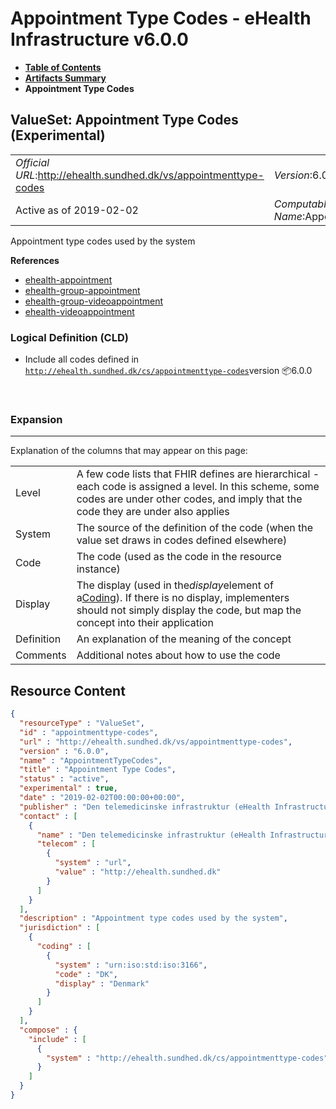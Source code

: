 # Appointment Type Codes - eHealth Infrastructure v6.0.0

* [**Table of Contents**](toc.md)
* [**Artifacts Summary**](artifacts.md)
* **Appointment Type Codes**

## ValueSet: Appointment Type Codes (Experimental) 

| | |
| :--- | :--- |
| *Official URL*:http://ehealth.sundhed.dk/vs/appointmenttype-codes | *Version*:6.0.0 |
| Active as of 2019-02-02 | *Computable Name*:AppointmentTypeCodes |

 
Appointment type codes used by the system 

 **References** 

* [ehealth-appointment](StructureDefinition-ehealth-appointment.md)
* [ehealth-group-appointment](StructureDefinition-ehealth-group-appointment.md)
* [ehealth-group-videoappointment](StructureDefinition-ehealth-group-videoappointment.md)
* [ehealth-videoappointment](StructureDefinition-ehealth-videoappointment.md)

### Logical Definition (CLD)

* Include all codes defined in [`http://ehealth.sundhed.dk/cs/appointmenttype-codes`](CodeSystem-ehealth-appointmenttype-codes.md)version 📦6.0.0

 

### Expansion

-------

 Explanation of the columns that may appear on this page: 

| | |
| :--- | :--- |
| Level | A few code lists that FHIR defines are hierarchical - each code is assigned a level. In this scheme, some codes are under other codes, and imply that the code they are under also applies |
| System | The source of the definition of the code (when the value set draws in codes defined elsewhere) |
| Code | The code (used as the code in the resource instance) |
| Display | The display (used in the*display*element of a[Coding](http://hl7.org/fhir/R4/datatypes.html#Coding)). If there is no display, implementers should not simply display the code, but map the concept into their application |
| Definition | An explanation of the meaning of the concept |
| Comments | Additional notes about how to use the code |



## Resource Content

```json
{
  "resourceType" : "ValueSet",
  "id" : "appointmenttype-codes",
  "url" : "http://ehealth.sundhed.dk/vs/appointmenttype-codes",
  "version" : "6.0.0",
  "name" : "AppointmentTypeCodes",
  "title" : "Appointment Type Codes",
  "status" : "active",
  "experimental" : true,
  "date" : "2019-02-02T00:00:00+00:00",
  "publisher" : "Den telemedicinske infrastruktur (eHealth Infrastructure)",
  "contact" : [
    {
      "name" : "Den telemedicinske infrastruktur (eHealth Infrastructure)",
      "telecom" : [
        {
          "system" : "url",
          "value" : "http://ehealth.sundhed.dk"
        }
      ]
    }
  ],
  "description" : "Appointment type codes used by the system",
  "jurisdiction" : [
    {
      "coding" : [
        {
          "system" : "urn:iso:std:iso:3166",
          "code" : "DK",
          "display" : "Denmark"
        }
      ]
    }
  ],
  "compose" : {
    "include" : [
      {
        "system" : "http://ehealth.sundhed.dk/cs/appointmenttype-codes"
      }
    ]
  }
}

```
